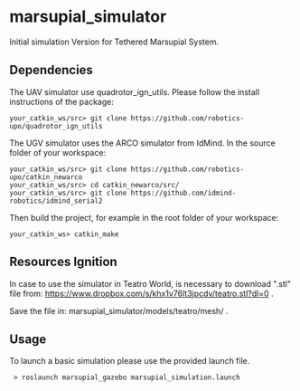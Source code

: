 # marsupial_simulator
Initial simulation Version for Tethered Marsupial System.

## Dependencies

The UAV simulator use quadrotor_ign_utils. Please follow the install instructions of the package:

```
your_catkin_ws/src> git clone https://github.com/robotics-upo/quadrotor_ign_utils
```


The UGV simulator uses the ARCO simulator from IdMind. In the source folder of your workspace:

```
your_catkin_ws/src> git clone https://github.com/robotics-upo/catkin_newarco
your_catkin_ws/src> cd catkin_newarco/src/
your_catkin_ws/src> git clone https://github.com/idmind-robotics/idmind_serial2
```

Then build the project, for example in the root folder of your workspace:

```
your_catkin_ws> catkin_make
```

## Resources Ignition

In case to use the simulator in Teatro World, is necessary to download ".stl" file from: https://www.dropbox.com/s/khx1v76lt3jpcdv/teatro.stl?dl=0 .

Save the file in: marsupial_simulator/models/teatro/mesh/ .


## Usage

To launch a basic simulation please use the provided launch file.

```
 > roslaunch marsupial_gazebo marsupial_simulation.launch
```
